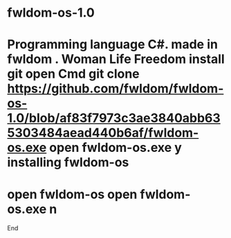 # fwldom-os-1.0
Programming language C#. made in fwldom . Woman Life Freedom 
install git
open Cmd
git clone https://github.com/fwldom/fwldom-os-1.0/blob/af83f7973c3ae3840abb635303484aead440b6af/fwldom-os.exe
open fwldom-os.exe
y
installing fwldom-os 
=====================
open fwldom-os
open fwldom-os.exe
n
================
End 
